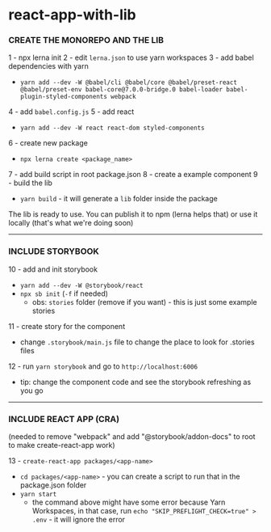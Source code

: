 # react-app-with-lib

### CREATE THE MONOREPO AND THE LIB

1 - npx lerna init
2 - edit `lerna.json` to use yarn workspaces
3 - add babel dependencies with yarn
- `yarn add --dev -W @babel/cli @babel/core @babel/preset-react @babel/preset-env babel-core@7.0.0-bridge.0 babel-loader babel-plugin-styled-components webpack`

4 - add `babel.config.js`
5 - add react
- `yarn add --dev -W react react-dom styled-components`

6 - create new package
- `npx lerna create <package_name>`

7 - add build script in root package.json
8 - create a example component
9 - build the lib
- `yarn build` - it will generate a `lib` folder inside the package

The lib is ready to use. You can publish it to npm (lerna helps that) or use it locally (that's what we're doing soon)

----

### INCLUDE STORYBOOK

10 - add and init storybook
- `yarn add --dev -W @storybook/react`
- `npx sb init` (`-f` if needed)
    - obs: `stories` folder (remove if you want) - this is just some example stories

11 - create story for the component
- change `.storybook/main.js` file to change the place to look for .stories files

12 - run `yarn storybook` and go to `http://localhost:6006`
 - tip: change the component code and see the storybook refreshing as you go

 ----

### INCLUDE REACT APP (CRA)

(needed to remove "webpack" and add "@storybook/addon-docs" to root to make create-react-app work)

13 - `create-react-app packages/<app-name>`
- `cd packages/<app-name>` - you can create a script to run that in the package.json folder
- `yarn start`
    - the command above might have some error because Yarn Workspaces, in that case, run `echo "SKIP_PREFLIGHT_CHECK=true" > .env` - it will ignore the error